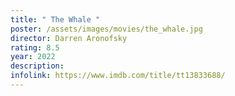 ```yaml
---
title: " The Whale "
poster: /assets/images/movies/the_whale.jpg
director: Darren Aronofsky
rating: 8.5
year: 2022
description:
infolink: https://www.imdb.com/title/tt13833688/
---
```

